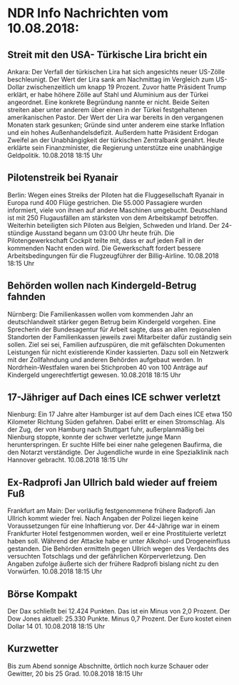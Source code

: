 # NDR Info Nachrichten vom 10.08.2018:


## Streit mit den USA- Türkische Lira bricht ein
Ankara:	Der Verfall der türkischen Lira hat sich angesichts neuer US-Zölle beschleunigt. Der Wert der Lira sank am Nachmittag im Vergleich zum US-Dollar zwischenzeitlich um knapp 19 Prozent. Zuvor hatte Präsident Trump erklärt, er habe höhere Zölle auf Stahl und Aluminium aus der Türkei angeordnet. Eine konkrete Begründung nannte er nicht. Beide Seiten streiten aber unter anderem über einen in der Türkei festgehaltenen amerikanischen Pastor. Der Wert der Lira war bereits in den vergangenen Monaten stark gesunken; Gründe sind unter anderem eine starke Inflation und ein hohes Außenhandelsdefizit. Außerdem hatte Präsident Erdogan Zweifel an der Unabhängigkeit der türkischen Zentralbank genährt. Heute erklärte sein Finanzminister, die Regierung unterstütze eine unabhängige Geldpolitik. 10.08.2018 18:15 Uhr 

## Pilotenstreik bei Ryanair
Berlin: Wegen eines Streiks der Piloten hat die Fluggesellschaft Ryanair in Europa rund 400 Flüge gestrichen. Die 55.000 Passagiere wurden informiert, viele von ihnen auf andere Maschinen umgebucht. Deutschland ist mit 250 Flugausfällen am stärksten von dem Arbeitskampf betroffen. Weiterhin beteiligten sich Piloten aus Belgien, Schweden und Irland. Der 24-stündige Ausstand begann um 03:00 Uhr heute früh. Die Pilotengewerkschaft Cockpit teilte mit, dass er auf jeden Fall in der kommenden Nacht enden wird. Die Gewerkschaft fordert bessere Arbeitsbedingungen für die Flugzeugführer der Billig-Airline. 10.08.2018 18:15 Uhr 

## Behörden wollen nach Kindergeld-Betrug fahnden
Nürnberg: Die Familienkassen wollen vom kommenden Jahr an deutschlandweit stärker gegen Betrug beim Kindergeld vorgehen. Eine Sprecherin der Bundesagentur für Arbeit sagte, dass an allen regionalen Standorten der Familienkassen jeweils zwei Mitarbeiter dafür zuständig sein sollen. Ziel sei sei, Familien aufzuspüren, die mit gefälschten Dokumenten Leistungen für nicht existierende Kinder kassierten. Dazu soll ein Netzwerk mit der Zollfahndung und anderen Behörden aufgebaut werden. In Nordrhein-Westfalen waren bei Stichproben 40 von 100 Anträge auf Kindergeld ungerechtfertigt gewesen. 10.08.2018 18:15 Uhr 

## 17-Jähriger auf Dach eines ICE schwer verletzt
Nienburg: Ein 17 Jahre alter Hamburger ist auf dem Dach eines ICE etwa 150 Kilometer Richtung Süden gefahren. Dabei erlitt er einen Stromschlag. Als der Zug, der von Hamburg nach Stuttgart fuhr, außerplanmäßig bei Nienburg stoppte, konnte der schwer verletzte junge Mann herunterspringen. Er suchte Hilfe bei einer nahe gelegenen Baufirma, die den Notarzt verständigte. Der Jugendliche wurde in eine Spezialklinik nach Hannover gebracht. 10.08.2018 18:15 Uhr 

## Ex-Radprofi Jan Ullrich bald wieder auf freiem Fuß
Frankfurt am Main: Der vorläufig festgenommene frühere Radprofi Jan Ullrich kommt wieder frei. Nach Angaben der Polizei liegen keine Voraussetzungen für eine Inhaftierung vor. Der 44-Jährige war in einem Frankfurter Hotel festgenommen worden, weil er eine Prostituierte verletzt haben soll. Während der Attacke habe er unter Alkohol- und Drogeneinfluss gestanden. Die Behörden ermitteln gegen Ullrich wegen des Verdachts des versuchten Totschlags und der gefährlichen Körperverletzung. Den Angaben zufolge äußerte sich der frühere Radprofi bislang nicht zu den Vorwürfen. 10.08.2018 18:15 Uhr 

## Börse Kompakt
Der Dax schließt bei 12.424 Punkten. Das ist ein Minus von 2,0 Prozent. Der Dow Jones aktuell: 25.330 Punkte. Minus 0,7 Prozent. Der Euro kostet einen Dollar 14 01. 10.08.2018 18:15 Uhr 

## Kurzwetter
Bis zum Abend sonnige Abschnitte, örtlich noch kurze Schauer oder Gewitter, 20 bis 25 Grad. 10.08.2018 18:15 Uhr 
